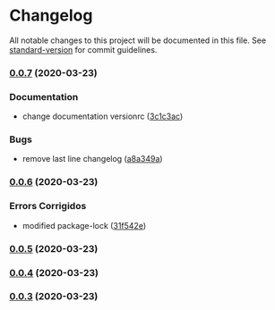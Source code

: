 # Changelog

All notable changes to this project will be documented in this file. See [standard-version](https://github.com/conventional-changelog/standard-version) for commit guidelines.

### [0.0.7](https://github.com/joaopavila/angular-datepicker-ui/compare/v0.0.6...v0.0.7) (2020-03-23)


### Documentation

* change documentation versionrc ([3c1c3ac](https://github.com/joaopavila/angular-datepicker-ui/commit/3c1c3ac8827fe50fd769bc401a70d66e7ead9826))


### Bugs

* remove last line changelog ([a8a349a](https://github.com/joaopavila/angular-datepicker-ui/commit/a8a349a8b2f56cdcb4b6a78e50828f89d451e67c))

### [0.0.6](https://github.com/joaopavila/angular-datepicker-ui/compare/v0.0.5...v0.0.6) (2020-03-23)


### Errors Corrigidos

* modified package-lock ([31f542e](https://github.com/joaopavila/angular-datepicker-ui/commit/31f542ec6f279456c9fb4d855c56046dae56752f))

### [0.0.5](https://github.com/joaopavila/angular-datepicker-ui/compare/v0.0.4...v0.0.5) (2020-03-23)

### [0.0.4](https://github.com/joaopavila/angular-datepicker-ui/compare/v0.0.3...v0.0.4) (2020-03-23)

### [0.0.3](https://github.com/joaopavila/angular-datepicker-ui/compare/v0.0.2...v0.0.3) (2020-03-23)

